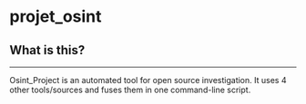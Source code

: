 # projet_osint

## What is this?
---
Osint_Project is an automated tool for open source investigation. It uses 4 other tools/sources and fuses them in one command-line script.

